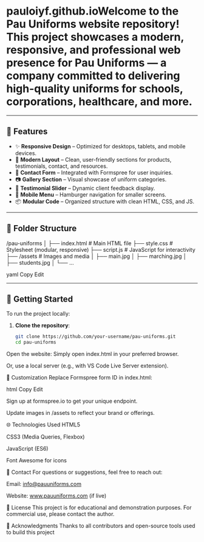 # pauloiyf.github.ioWelcome to the **Pau Uniforms** website repository! This project showcases a modern, responsive, and professional web presence for Pau Uniforms — a company committed to delivering high-quality uniforms for schools, corporations, healthcare, and more.

---

## 🌟 Features

- ✨ **Responsive Design** – Optimized for desktops, tablets, and mobile devices.
- 🎨 **Modern Layout** – Clean, user-friendly sections for products, testimonials, contact, and resources.
- 🧾 **Contact Form** – Integrated with Formspree for user inquiries.
- 📷 **Gallery Section** – Visual showcase of uniform categories.
- 💬 **Testimonial Slider** – Dynamic client feedback display.
- 📱 **Mobile Menu** – Hamburger navigation for smaller screens.
- 📦 **Modular Code** – Organized structure with clean HTML, CSS, and JS.

---

## 📁 Folder Structure

/pau-uniforms
│
├── index.html # Main HTML file
├── style.css # Stylesheet (modular, responsive)
├── script.js # JavaScript for interactivity
├── /assets # Images and media
│ ├── main.jpg
│ ├── marching.jpg
│ ├── students.jpg
│ └── ...

yaml
Copy
Edit

---

## 🚀 Getting Started

To run the project locally:

1. **Clone the repository**:
   ```bash
   git clone https://github.com/your-username/pau-uniforms.git
   cd pau-uniforms
Open the website:
Simply open index.html in your preferred browser.

Or, use a local server (e.g., with VS Code Live Server extension).

🔧 Customization
Replace Formspree form ID in index.html:

html
Copy
Edit
<form action="https://formspree.io/f/your-form-id" method="POST">
Sign up at formspree.io to get your unique endpoint.

Update images in /assets to reflect your brand or offerings.

🌐 Technologies Used
HTML5

CSS3 (Media Queries, Flexbox)

JavaScript (ES6)

Font Awesome for icons

📩 Contact
For questions or suggestions, feel free to reach out:

Email: info@pauuniforms.com

Website: www.pauuniforms.com (if live)

📄 License
This project is for educational and demonstration purposes. For commercial use, please contact the author.

🙌 Acknowledgments
Thanks to all contributors and open-source tools used to build this project